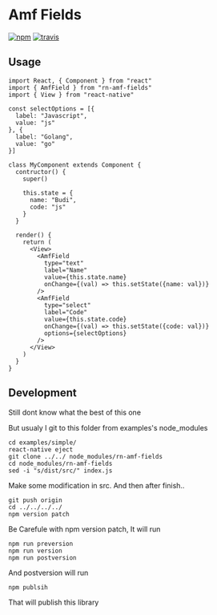 [npm-badge]: https://img.shields.io/npm/v/rn-amf-fields.svg?colorB=ff6d00
[npm-url]: https://npmjs.com/package/rn-amf-fields
[travis-badge]: https://api.travis-ci.org/amarthaid/rn-amf-fields.svg?branch=master
[travis-url]: https://travis-ci.org/amarthaid/rn-amf-fields?branch=master

# Amf Fields

[![npm][npm-badge]][npm-url]
[![travis][travis-badge]][travis-url]

## Usage


```
import React, { Component } from "react"
import { AmfField } from "rn-amf-fields"
import { View } from "react-native"

const selectOptions = [{
  label: "Javascript",
  value: "js"
}, {
  label: "Golang",
  value: "go"
}]

class MyComponent extends Component {
  contructor() {
    super()

    this.state = {
      name: "Budi",
      code: "js"
    }
  }

  render() {
    return (
      <View>
        <AmfField
          type="text"
          label="Name"
          value={this.state.name}
          onChange={(val) => this.setState({name: val})}
        />
        <AmfField
          type="select"
          label="Code"
          value={this.state.code}
          onChange={(val) => this.setState({code: val})}
          options={selectOptions}
        />
      </View>
    )
  }
}
```

## Development

Still dont know what the best of this one

But usualy I git to this folder from examples's node_modules

```
cd examples/simple/
react-native eject 
git clone ../../ node_modules/rn-amf-fields
cd node_modules/rn-amf-fields
sed -i "s/dist/src/" index.js
```

Make some modification in src. And then after finish..

```
git push origin
cd ../../../../
npm version patch
```

Be Carefule with npm version patch,
It will run
```
npm run preversion
npm run version
npm run postversion
```

And postversion will run

```
npm publsih
```

That will publish this library
